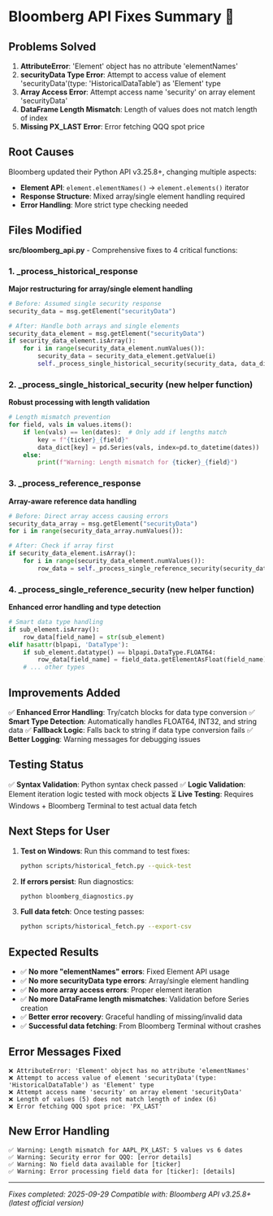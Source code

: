 # Bloomberg API Fixes Summary 🔧

## Problems Solved
1. **AttributeError**: 'Element' object has no attribute 'elementNames'
2. **securityData Type Error**: Attempt to access value of element 'securityData'(type: 'HistoricalDataTable') as 'Element' type
3. **Array Access Error**: Attempt access name 'security' on array element 'securityData'
4. **DataFrame Length Mismatch**: Length of values does not match length of index
5. **Missing PX_LAST Error**: Error fetching QQQ spot price

## Root Causes
Bloomberg updated their Python API v3.25.8+, changing multiple aspects:
- **Element API**: `element.elementNames()` → `element.elements()` iterator
- **Response Structure**: Mixed array/single element handling required
- **Error Handling**: More strict type checking needed

## Files Modified
**src/bloomberg_api.py** - Comprehensive fixes to 4 critical functions:

### 1. _process_historical_response
**Major restructuring for array/single element handling**
```python
# Before: Assumed single security response
security_data = msg.getElement("securityData")

# After: Handle both arrays and single elements
security_data_element = msg.getElement("securityData")
if security_data_element.isArray():
    for i in range(security_data_element.numValues()):
        security_data = security_data_element.getValue(i)
        self._process_single_historical_security(security_data, data_dict)
```

### 2. _process_single_historical_security (new helper function)
**Robust processing with length validation**
```python
# Length mismatch prevention
for field, vals in values.items():
    if len(vals) == len(dates):  # Only add if lengths match
        key = f"{ticker}_{field}"
        data_dict[key] = pd.Series(vals, index=pd.to_datetime(dates))
    else:
        print(f"Warning: Length mismatch for {ticker}_{field}")
```

### 3. _process_reference_response
**Array-aware reference data handling**
```python
# Before: Direct array access causing errors
security_data_array = msg.getElement("securityData")
for i in range(security_data_array.numValues()):

# After: Check if array first
if security_data_element.isArray():
    for i in range(security_data_element.numValues()):
        row_data = self._process_single_reference_security(security_data)
```

### 4. _process_single_reference_security (new helper function)
**Enhanced error handling and type detection**
```python
# Smart data type handling
if sub_element.isArray():
    row_data[field_name] = str(sub_element)
elif hasattr(blpapi, 'DataType'):
    if sub_element.datatype() == blpapi.DataType.FLOAT64:
        row_data[field_name] = field_data.getElementAsFloat(field_name)
    # ... other types
```

## Improvements Added
✅ **Enhanced Error Handling**: Try/catch blocks for data type conversion
✅ **Smart Type Detection**: Automatically handles FLOAT64, INT32, and string data
✅ **Fallback Logic**: Falls back to string if data type conversion fails
✅ **Better Logging**: Warning messages for debugging issues

## Testing Status
✅ **Syntax Validation**: Python syntax check passed
✅ **Logic Validation**: Element iteration logic tested with mock objects
⏳ **Live Testing**: Requires Windows + Bloomberg Terminal to test actual data fetch

## Next Steps for User
1. **Test on Windows**: Run this command to test fixes:
   ```bash
   python scripts/historical_fetch.py --quick-test
   ```

2. **If errors persist**: Run diagnostics:
   ```bash
   python bloomberg_diagnostics.py
   ```

3. **Full data fetch**: Once testing passes:
   ```bash
   python scripts/historical_fetch.py --export-csv
   ```

## Expected Results
- ✅ **No more "elementNames" errors**: Fixed Element API usage
- ✅ **No more securityData type errors**: Array/single element handling
- ✅ **No more array access errors**: Proper element iteration
- ✅ **No more DataFrame length mismatches**: Validation before Series creation
- ✅ **Better error recovery**: Graceful handling of missing/invalid data
- ✅ **Successful data fetching**: From Bloomberg Terminal without crashes

## Error Messages Fixed
```
❌ AttributeError: 'Element' object has no attribute 'elementNames'
❌ Attempt to access value of element 'securityData'(type: 'HistoricalDataTable') as 'Element' type
❌ Attempt access name 'security' on array element 'securityData'
❌ Length of values (5) does not match length of index (6)
❌ Error fetching QQQ spot price: 'PX_LAST'
```

## New Error Handling
```
✅ Warning: Length mismatch for AAPL_PX_LAST: 5 values vs 6 dates
✅ Warning: Security error for QQQ: [error details]
✅ Warning: No field data available for [ticker]
✅ Warning: Error processing field data for [ticker]: [details]
```

---
*Fixes completed: 2025-09-29*
*Compatible with: Bloomberg API v3.25.8+ (latest official version)*